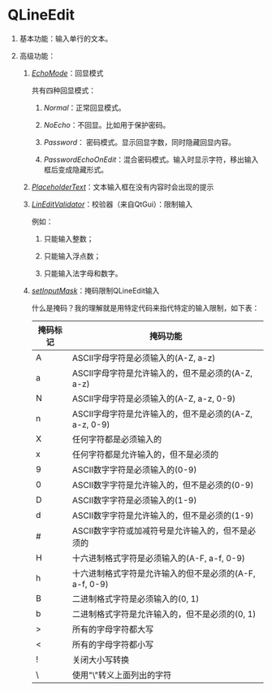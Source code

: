 # QLineEdit

1. 基本功能：输入单行的文本。

2. 高级功能：

    1. [*EchoMode*](../08-QLineEditEchoMode.py)：回显模式 

        共有四种回显模式：

        1. *Normal*：正常回显模式。

        2. *NoEcho*：不回显。比如用于保护密码。

        3. *Password*： 密码模式。显示回显字数，同时隐藏回显内容。

        4. *PasswordEchoOnEdit*：混合密码模式。输入时显示字符，移出输入框后变成隐藏形式。
    
    2. [*PlaceholderText*](../08-QLineEditEchoMode.py)：文本输入框在没有内容时会出现的提示

    3. [*LinEditValidator*](../09-QLineEditValidator.py)：校验器（来自QtGui）：限制输入
    
        例如：

        1. 只能输入整数；

        2. 只能输入浮点数；

        3. 只能输入法字母和数字。

    4. [*setInputMask*](../10-QLineEditMask.py)：掩码限制QLineEdit输入

        什么是掩码？我的理解就是用特定代码来指代特定的输入限制，如下表：
        
        | 掩码标记 | 掩码功能                                                |
        | -------- | ------------------------------------------------------- |
        | A        | ASCII字母字符是必须输入的(A-Z, a-z)                     |
        | a        | ASCII字母字符是允许输入的，但不是必须的(A-Z, a-z)       |
        | N        | ASCII字母字符是必须输入的(A-Z, a-z, 0-9)                |
        | n        | ASCII字母字符是允许输入的，但不是必须的(A-Z, a-z, 0-9)  |
        | X        | 任何字符都是必须输入的                                  |
        | x        | 任何字符都是允许输入的，但不是必须的                    |
        | 9        | ASCII数字字符是必须输入的(0-9)                          |
        | 0        | ASCII数字字符是允许输入的，但不是必须的(0-9)            |
        | D        | ASCII数字字符是必须输入的(1-9)                          |
        | d        | ASCII数字字符是允许输入的，但不是必须的(1-9)            |
        | #        | ASCII数字字符或加减符号是允许输入的，但不是必须的       |
        | H        | 十六进制格式字符是必须输入的(A-F, a-f, 0-9)             |
        | h        | 十六进制格式字符是允许输入的但不是必须的(A-F, a-f, 0-9) |
        | B        | 二进制格式字符是必须输入的(0, 1)                        |
        | b        | 二进制格式字符是允许输入的，但不是必须的(0, 1)          |
        | >        | 所有的字母字符都大写                                    |
        | <        | 所有的字母字符都小写                                    |
        | !        | 关闭大小写转换                                          |
        | \        | 使用"\\\"转义上面列出的字符                             |
        
        
